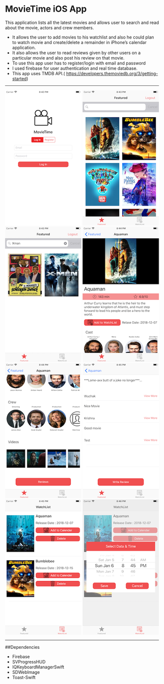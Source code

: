 # MovieTime iOS App

This application lists all the latest movies and allows user to search and read about the movie, actors and crew members.

- It allows the user to add movies to his watchlist and also he could plan to watch movie and create/delete a remainder in iPhone’s calendar application.
- It also allows the user to read reviews given by other users on a particular movie and also post his review on that movie.
- To use this app user has to register/login with email and password
- I used firebase for user authentication and real time database.
- This app uses TMDB API.( https://developers.themoviedb.org/3/getting-started)

---

![Screenshot 1](screenshots/1.png?raw=true)
![Screenshot 2](screenshots/2.png?raw=true)
![Screenshot 3](screenshots/3.png?raw=true)
![Screenshot 4](screenshots/4.png?raw=true)
![Screenshot 5](screenshots/5.png?raw=true)
![Screenshot 6](screenshots/6.png?raw=true)
![Screenshot 7](screenshots/7.png?raw=true)
![Screenshot 8](screenshots/8.png?raw=true)

---

##Dependencies

- Firebase
- SVProgressHUD
- IQKeyboardManagerSwift
- SDWebImage
- Toast-Swift
